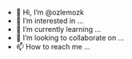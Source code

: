- 👋 Hi, I’m @ozlemozk
- 👀 I’m interested in ...
- 🌱 I’m currently learning ...
- 💞️ I’m looking to collaborate on ...
- 📫 How to reach me ...

<!---
ozlemozk/ozlemozk is a ✨ special ✨ repository because its `README.md` (this file) appears on your GitHub profile.
You can click the Preview link to take a look at your changes.
--->
